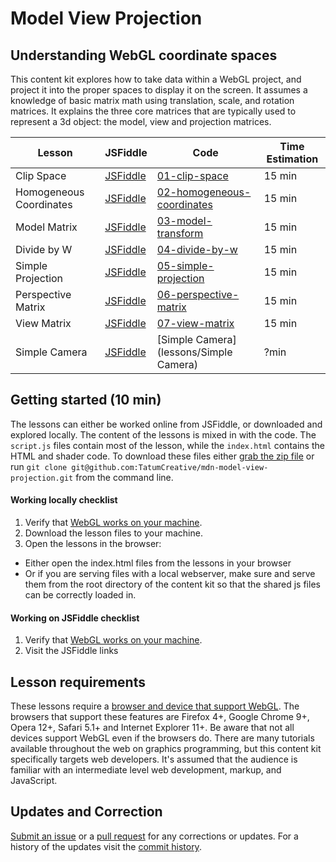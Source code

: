# Model View Projection
## Understanding WebGL coordinate spaces

This content kit explores how to take data within a WebGL project, and project it into the proper spaces to display it on the screen. It assumes a knowledge of basic matrix math using translation, scale, and rotation matrices. It explains the three core matrices that are typically used to represent a 3d object: the model, view and projection matrices.

Lesson                  | JSFiddle                                                 | Code                                                    | Time Estimation |
----------------------- | ---------------------------------------------------------| ---------------------------------------------------------------- | ------ |
Clip Space              | [JSFiddle](https://jsfiddle.net/tatumcreative/2x03hdc8/) | [01-clip-space](lessons/01-clip-space)                           | 15 min |
Homogeneous Coordinates | [JSFiddle](https://jsfiddle.net/tatumcreative/mff99yu5/) | [02-homogeneous-coordinates](lessons/02-homogeneous-coordinates) | 15 min |
Model Matrix            | [JSFiddle](https://jsfiddle.net/tatumcreative/5jofzgsh/) | [03-model-transform](lessons/03-model-transform)                 | 15 min |
Divide by W             | [JSFiddle](https://jsfiddle.net/tatumcreative/vk9r8h2c/) | [04-divide-by-w](lessons/04-divide-by-w)                         | 15 min |
Simple Projection       | [JSFiddle](https://jsfiddle.net/tatumcreative/zwyLLcbw/) | [05-simple-projection](lessons/05-simple-projection)             | 15 min |
Perspective Matrix      | [JSFiddle](https://jsfiddle.net/tatumcreative/Lzxw7e1q/) | [06-perspective-matrix](lessons/06-perspective-matrix)           | 15 min |
View Matrix             | [JSFiddle](https://jsfiddle.net/tatumcreative/86fd797g/) | [07-view-matrix](lessons/07-view-matrix)                         | 15 min |
Simple Camera           |[JSFiddle](https://jsfiddle.net/2x03hdc8/160/)          | [Simple Camera](lessons/Simple Camera) | ?min |

## Getting started (10 min)

The lessons can either be worked online from JSFiddle, or downloaded and explored locally. The content of the lessons is mixed in with the code. The `script.js` files contain most of the lesson, while the `index.html` contains the HTML and shader code. To download these files either [grab the zip file](https://github.com/TatumCreative/mdn-model-view-projection/archive/master.zip) or run `git clone git@github.com:TatumCreative/mdn-model-view-projection.git` from the command line.

#### Working locally checklist

 1. Verify that [WebGL works on your machine](https://get.webgl.org/).
 2. Download the lesson files to your machine.
 3. Open the lessons in the browser:
   * Either open the index.html files from the lessons in your browser
   * Or if you are serving files with a local webserver, make sure and serve them from the root directory of the content kit so that the shared js files can be correctly loaded in.

#### Working on JSFiddle checklist

 1. Verify that [WebGL works on your machine](https://get.webgl.org/).
 2. Visit the JSFiddle links

## Lesson requirements

These lessons require a [browser and device that support WebGL](https://get.webgl.org/). The browsers that support these features are Firefox 4+, Google Chrome 9+, Opera 12+, Safari 5.1+ and Internet Explorer 11+. Be aware that not all devices support WebGL even if the browsers do. There are many tutorials available throughout the web on graphics programming, but this content kit specifically targets web developers. It's assumed that the audience is familiar with an intermediate level web development, markup, and JavaScript.

## Updates and Correction

[Submit an issue](./issues) or a [pull request](https://help.github.com/articles/using-pull-requests/) for any corrections or updates. For a history of the updates visit the [commit history](https://github.com/TatumCreative/mdn-model-view-projection/commits/master).
